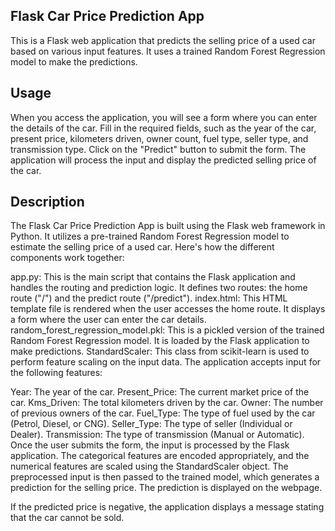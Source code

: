 ## Flask Car Price Prediction App

This is a Flask web application that predicts the selling price of a used car based on various input features. It uses a trained Random Forest Regression model to make the predictions.

## Usage
When you access the application, you will see a form where you can enter the details of the car.
Fill in the required fields, such as the year of the car, present price, kilometers driven, owner count, fuel type, seller type, and transmission type.
Click on the "Predict" button to submit the form.
The application will process the input and display the predicted selling price of the car.
## Description
The Flask Car Price Prediction App is built using the Flask web framework in Python. It utilizes a pre-trained Random Forest Regression model to estimate the selling price of a used car. Here's how the different components work together:

app.py: This is the main script that contains the Flask application and handles the routing and prediction logic. It defines two routes: the home route ("/") and the predict route ("/predict").
index.html: This HTML template file is rendered when the user accesses the home route. It displays a form where the user can enter the car details.
random_forest_regression_model.pkl: This is a pickled version of the trained Random Forest Regression model. It is loaded by the Flask application to make predictions.
StandardScaler: This class from scikit-learn is used to perform feature scaling on the input data.
The application accepts input for the following features:

Year: The year of the car.
Present_Price: The current market price of the car.
Kms_Driven: The total kilometers driven by the car.
Owner: The number of previous owners of the car.
Fuel_Type: The type of fuel used by the car (Petrol, Diesel, or CNG).
Seller_Type: The type of seller (Individual or Dealer).
Transmission: The type of transmission (Manual or Automatic).
Once the user submits the form, the input is processed by the Flask application. The categorical features are encoded appropriately, and the numerical features are scaled using the StandardScaler object. The preprocessed input is then passed to the trained model, which generates a prediction for the selling price. The prediction is displayed on the webpage.

If the predicted price is negative, the application displays a message stating that the car cannot be sold.
